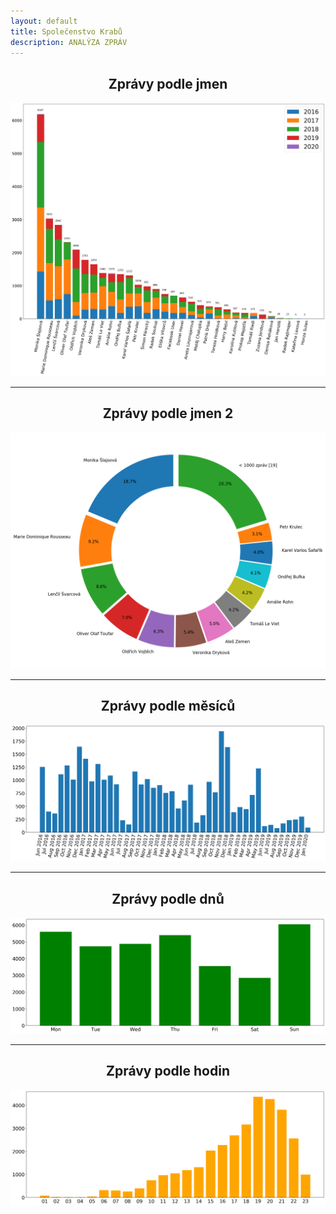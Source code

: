 ```yaml
---
layout: default
title: Společenstvo Krabů
description: ANALÝZA ZPRÁV
---
```


<h2 align="center">Zprávy podle jmen</h2>

![zpravy podle jmena](images/jmena.png)

<hr/>

<h2 align="center">Zprávy podle jmen 2</h2>

<p align="center">
    <img alt="zpravy za mesic" src="images/jmena_pie.png">
</p>

<hr/>

<h2 align="center">Zprávy podle měsíců</h2>

<p align="center">
    <img alt="zpravy za mesic" src="images/mesice.png">
</p>

<hr/>

<h2 align="center">Zprávy podle dnů</h2>

<p align="center">
    <img alt="zpravy za mesic" src="images/dny.png">
</p>

<hr/>

<h2 align="center">Zprávy podle hodin</h2>

<p align="center">
    <img alt="zpravy za mesic" src="images/hodiny.png">
</p>
